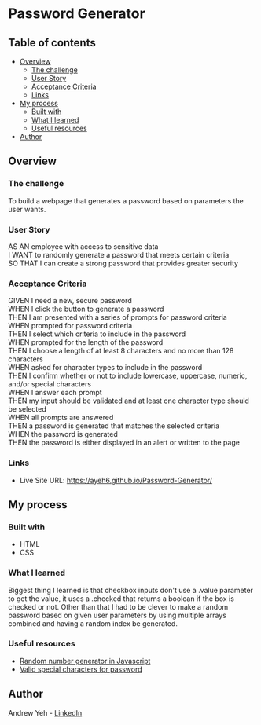 # Password Generator

## Table of contents

- [Overview](#overview)
  - [The challenge](#the-challenge)
  - [User Story](#user-story)
  - [Acceptance Criteria](#acceptance-criteria)
  - [Links](#links)
- [My process](#my-process)
  - [Built with](#built-with)
  - [What I learned](#what-i-learned)
  - [Useful resources](#useful-resources)
- [Author](#author)

## Overview

### The challenge

To build a webpage that generates a password based on parameters the user wants.

### User Story

AS AN employee with access to sensitive data  
I WANT to randomly generate a password that meets certain criteria  
SO THAT I can create a strong password that provides greater security

### Acceptance Criteria

GIVEN I need a new, secure password  
WHEN I click the button to generate a password  
THEN I am presented with a series of prompts for password criteria  
WHEN prompted for password criteria  
THEN I select which criteria to include in the password  
WHEN prompted for the length of the password  
THEN I choose a length of at least 8 characters and no more than 128 characters  
WHEN asked for character types to include in the password  
THEN I confirm whether or not to include lowercase, uppercase, numeric, and/or special characters  
WHEN I answer each prompt  
THEN my input should be validated and at least one character type should be selected  
WHEN all prompts are answered  
THEN a password is generated that matches the selected criteria  
WHEN the password is generated  
THEN the password is either displayed in an alert or written to the page

### Links

- Live Site URL: https://ayeh6.github.io/Password-Generator/

## My process

### Built with

- HTML
- CSS

### What I learned

Biggest thing I learned is that checkbox inputs don't use a .value parameter to get the value, it uses a .checked that returns a boolean if the box is checked or not. Other than that I had to be clever to make a random password based on given user parameters by using multiple arrays combined and having a random index be generated.

### Useful resources

- [Random number generator in Javascript](https://www.w3schools.com/js/js_random.asp)
- [Valid special characters for password](https://owasp.org/www-community/password-special-characters)

## Author

Andrew Yeh - [LinkedIn](https://www.linkedin.com/in/ayeh6/)

